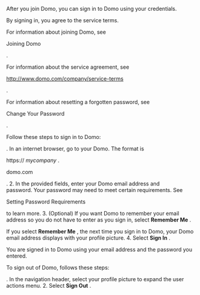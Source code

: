 

After you join Domo, you can sign in to Domo using your credentials.

By signing in, you agree to the service terms.


 For information about joining Domo, see

Joining Domo

.


 For information about the service agreement, see

http://www.domo.com/company/service-terms

.


 For information about resetting a forgotten password, see


 Change Your Password

.

Follow these steps to sign in to Domo:

. In an internet browser, go to your Domo. The format is

https://
 *mycompany*
 .

domo.com


 .
2. In the provided fields, enter your Domo email address and password. Your password may need to meet certain requirements. See

Setting Password Requirements

to learn more.
3. (Optional) If you want Domo to remember your email address so you do not have to enter as you sign in, select
 **Remember Me**
 .


 If you select
 **Remember Me**
 , the next time you sign in to Domo, your Domo email address displays with your profile picture.
4. Select
 **Sign In**
 .


 You are signed in to Domo using your email address and the password you entered.

To sign out of Domo, follows these steps:

. In the navigation header, select your profile picture to expand the user actions menu.
2. Select
 **Sign Out**
 .

